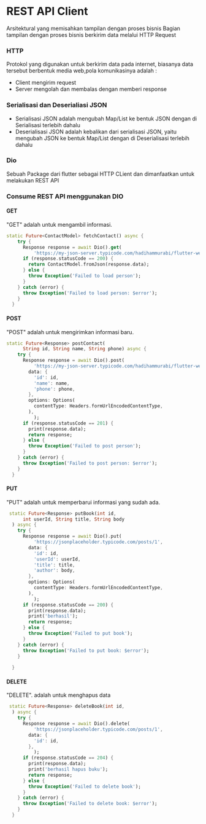 # REST API Client
Arsitektural yang memisahkan tampilan dengan proses bisnis
Bagian tampilan dengan proses bisnis berkirim data melalui HTTP
Request
### HTTP
Protokol yang digunakan untuk berkirim data pada internet, biasanya data tersebut berbentuk media web,pola komunikasinya  adalah :
- Client mengirim request
- Server mengolah dan membalas dengan memberi response
 ### Serialisasi dan Deserialiasi JSON
 - Serialisasi JSON adalah mengubah Map/List ke bentuk JSON dengan di Serialisasi terlebih dahalu
 - Deserialisasi JSON adalah kebalikan dari serialisasi JSON, yaitu mengubah JSON ke bentuk Map/List dengan di Deserialisasi terlebih dahalu
### Dio
Sebuah Package dari flutter sebagai HTTP CLient dan dimanfaatkan untuk melakukan REST API
### Consume REST API menggunakan DIO
#### GET
"GET" adalah untuk mengambil informasi.
```Dart
static Future<ContactModel> fetchContact() async {
    try {
      Response response = await Dio().get(
          'https://my-json-server.typicode.com/hadihammurabi/flutter-webservice/contacts/2');
      if (response.statusCode == 200) {
        return ContactModel.fromJson(response.data);
      } else {
        throw Exception('Failed to load person');
      }
    } catch (error) {
      throw Exception('Failed to load person: $error');
    }
  }
  ```
#### POST
"POST" adalah untuk mengirimkan informasi baru.
```Dart
static Future<Response> postContact(
      String id, String name, String phone) async {
    try {
      Response response = await Dio().post(
          'https://my-json-server.typicode.com/hadihammurabi/flutter-webservice/contacts',
        data: {
          'id': id,
          'name': name,
          'phone': phone,
        },
        options: Options(
          contentType: Headers.formUrlEncodedContentType,
        ),
          );
      if (response.statusCode == 201) {
        print(response.data);
        return response;
      } else {
        throw Exception('Failed to post person');
      }
    } catch (error) {
      throw Exception('Failed to post person: $error');
    }
  }
  ```
#### PUT
"PUT" adalah untuk memperbarui informasi yang sudah ada.
```Dart
 static Future<Response> putBook(int id,
      int userId, String title, String body
  ) async {
    try {
      Response response = await Dio().put(
          'https://jsonplaceholder.typicode.com/posts/1',
        data: {
          'id': id,
          'userId': userId,
          'title': title,
          'author': body,
        },
        options: Options(
          contentType: Headers.formUrlEncodedContentType,
        ),
          );
      if (response.statusCode == 200) {
        print(response.data);
        print('berhasil');
        return response;
      } else {
        throw Exception('Failed to put book');
      }
    } catch (error) {
      throw Exception('Failed to put book: $error');
    }
    
  }
  ```

#### DELETE
"DELETE". adalah untuk menghapus data
```Dart
 static Future<Response> deleteBook(int id,
  ) async {
    try {
      Response response = await Dio().delete(
          'https://jsonplaceholder.typicode.com/posts/1',
        data: {
          'id': id,
        },
          );
      if (response.statusCode == 204) {
        print(response.data);
        print('berhasil hapus buku');
        return response;
      } else {
        throw Exception('Failed to delete book');
      }
    } catch (error) {
      throw Exception('Failed to delete book: $error');
    }
  }
  ```
